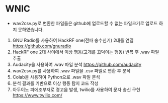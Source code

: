 # WNIC
* wav2csv.py로 변환한 파일들은 github에 업로드할 수 없는 파일크기로 업로드 하지 못하였습니다. 

1. GNU Radio를 사용하여 HackRF one(전파 송수신기) 2대를 연결
https://github.com/gnuradio
2. HackRF one 2대 사이에서 이상 행동(고개를 끄덕이는 행동) 반복 후 .wav 파일 추출
3. Audacity을 사용하여 .wav 파일 분석
https://github.com/audacity
4. wav2csv.py를 사용하여 .wav 파일을 .csv 파일로 변환 후 분석
5. Colab을 사용하여 Python으로 .wav 파일 분석
6. 분석 결과를 기반으로 이상 행동 탐지 코드 작성
7. 아두이노 피에조부저로 경고음 발생, twilio를 사용하여 문자 송신 구현
https://www.twilio.com/
